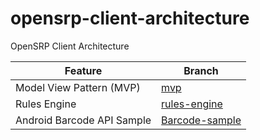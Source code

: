 # opensrp-client-architecture
OpenSRP Client Architecture

Feature | Branch
--- | --- 
Model View Pattern (MVP) | [mvp](https://github.com/OpenSRP/opensrp-client-architecture/tree/mvp) 
Rules Engine | [rules-engine](https://github.com/OpenSRP/opensrp-client-architecture/tree/rules-engine) 
Android Barcode API Sample  | [Barcode-sample](https://github.com/OpenSRP/opensrp-client-architecture/tree/android-api-barcode-sample)
